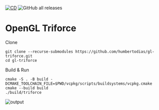 [![CD](https://github.com/humbertodias/gl-triforce/actions/workflows/cd.yml/badge.svg)](https://github.com/humbertodias/gl-triforce/actions/workflows/cd.yml)
![GitHub all releases](https://img.shields.io/github/downloads/humbertodias/gl-triforce/total)

OpenGL Triforce
===

Clone
```shell
git clone --recurse-submodules https://github.com/humbertodias/gl-triforce.git
cd gl-triforce
```

Build & Run
```shell
cmake -S . -B build -DCMAKE_TOOLCHAIN_FILE=$PWD/vcpkg/scripts/buildsystems/vcpkg.cmake
cmake --build build
./build/triforce
```
![output](https://github.com/humbertodias/gl-triforce/assets/9255997/d908fb9b-8213-4ff3-bc35-39022a58cf33)
<!--
ffmpeg -i input.mov -vf "fps=15,scale=900:-1:flags=lanczos" -c:v gif output.gif
-->

